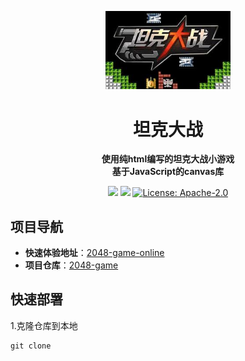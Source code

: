 <p align="center">
    <a href="" target="_blank">
      <img src="./assets/images.jpg" width="200" />
    </a>
</p>

<h1 align="center">坦克大战</h1>
<p align="center"><strong>使用纯html编写的坦克大战小游戏<br>基于JavaScript的canvas库<em></em></strong></p>

<div align="center">
    <a href="https://github.com/Azure12355/game-2048"><img src="https://img.shields.io/badge/github-项目地址-yellow.svg?style=plasticr"></a>
    <a href="https://github.com/Azure12355/game-2048"><img src="https://img.shields.io/badge/码云-项目地址-orange.svg?style=plasticr"></a>
    <a href="https://github.com/Azure12355/game-2048/blob/main/LICENSE" target="_blank">
        <img alt="License: Apache-2.0" src="https://img.shields.io/badge/License-MIT--3.0-blue.svg">
    </a> 
    
</div>

## 项目导航

- **快速体验地址**：[2048-game-online](https://mallchat.cn)
- **项目仓库**：[2048-game](https://github.com/Evansy/MallChatWeb)

## 快速部署
1.克隆仓库到本地
```shell
git clone 
```